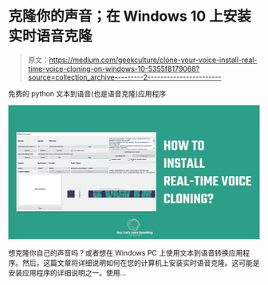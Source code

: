 # 克隆你的声音；在 Windows 10 上安装实时语音克隆

> 原文：<https://medium.com/geekculture/clone-your-voice-install-real-time-voice-cloning-on-windows-10-5355f8179068?source=collection_archive---------2----------------------->

免费的 python 文本到语音(也是语音克隆)应用程序

![](img/142cc0c553d2be68947c495058310646.png)

想克隆你自己的声音吗？或者想在 Windows PC 上使用文本到语音转换应用程序。然后，这篇文章将详细说明如何在您的计算机上安装实时语音克隆。这可能是安装应用程序的详细说明之一。使用…